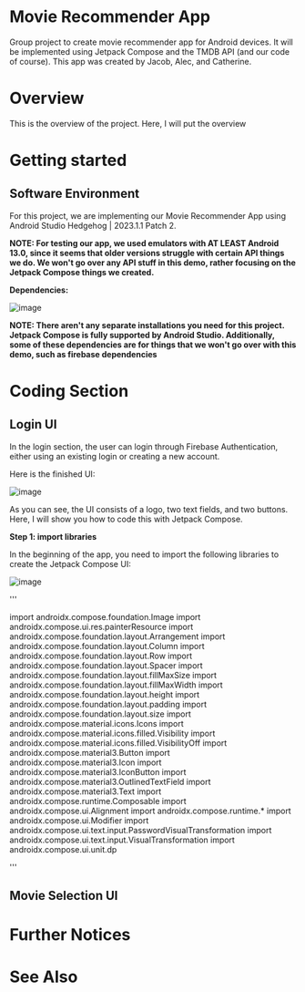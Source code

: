 # Movie Recommender App
Group project to create movie recommender app for Android devices. It will be implemented using Jetpack Compose and the TMDB API (and our code of course).
This app was created by Jacob, Alec, and Catherine.

# Overview
This is the overview of the project. Here, I will put the overview

# Getting started

## Software Environment
For this project, we are implementing our Movie Recommender App using Android Studio Hedgehog | 2023.1.1 Patch 2.

**NOTE: For testing our app, we used emulators with AT LEAST Android 13.0, since it seems that older versions struggle with certain
API things we do. We won't go over any API stuff in this demo, rather focusing on the Jetpack Compose things we created.**

**Dependencies:**

![image](https://github.com/alec202/movieReviewerApp/assets/117123349/3d915105-11f8-406f-979d-2d57d4f7a6b1)

**NOTE: There aren't any separate installations you need for this project. Jetpack Compose is fully supported by Android Studio.
Additionally, some of these dependencies are for things that we won't go over with this demo, such as firebase dependencies**


# Coding Section

## Login UI

In the login section, the user can login through Firebase Authentication, either using an existing login or creating a new account.

Here is the finished UI:

![image](https://github.com/alec202/movieReviewerApp/assets/117123349/ff3aaec2-ab60-462f-a190-5ce771236760)

As you can see, the UI consists of a logo, two text fields, and two buttons. Here, I will show you how to code this with Jetpack Compose.

**Step 1: import libraries**

In the beginning of the app, you need to import the following libraries to create the Jetpack Compose UI:

![image](https://github.com/alec202/movieReviewerApp/assets/117123349/ad027288-442b-4e49-94a2-519e9ac9af50)

'''

import androidx.compose.foundation.Image
import androidx.compose.ui.res.painterResource
import androidx.compose.foundation.layout.Arrangement
import androidx.compose.foundation.layout.Column
import androidx.compose.foundation.layout.Row
import androidx.compose.foundation.layout.Spacer
import androidx.compose.foundation.layout.fillMaxSize
import androidx.compose.foundation.layout.fillMaxWidth
import androidx.compose.foundation.layout.height
import androidx.compose.foundation.layout.padding
import androidx.compose.foundation.layout.size
import androidx.compose.material.icons.Icons
import androidx.compose.material.icons.filled.Visibility
import androidx.compose.material.icons.filled.VisibilityOff
import androidx.compose.material3.Button
import androidx.compose.material3.Icon
import androidx.compose.material3.IconButton
import androidx.compose.material3.OutlinedTextField
import androidx.compose.material3.Text
import androidx.compose.runtime.Composable
import androidx.compose.ui.Alignment
import androidx.compose.runtime.*
import androidx.compose.ui.Modifier
import androidx.compose.ui.text.input.PasswordVisualTransformation
import androidx.compose.ui.text.input.VisualTransformation
import androidx.compose.ui.unit.dp

'''



## Movie Selection UI

# Further Notices

# See Also
